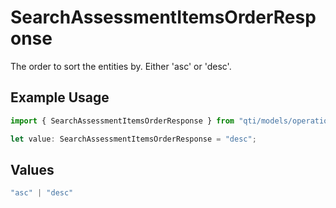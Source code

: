 # SearchAssessmentItemsOrderResponse

The order to sort the entities by. Either 'asc' or 'desc'.

## Example Usage

```typescript
import { SearchAssessmentItemsOrderResponse } from "qti/models/operations";

let value: SearchAssessmentItemsOrderResponse = "desc";
```

## Values

```typescript
"asc" | "desc"
```